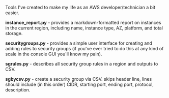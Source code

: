 Tools I've created to make my life as an AWS developer/technician a bit easier.

**instance_report.py** - provides a markdown-formatted report on instances in the current region, including name, instance type, AZ, platform, and total storage.

**securitygroups.py** - provides a simple user interface for creating and adding rules to security groups (if you've ever tried to do this at any kind of scale in the console GUI you'll know my pain).

**sgrules.py** - describes all security group rules in a region and outputs to CSV.

**sgbycsv.py** - create a security group via CSV. skips header line, lines should include (in this order) CIDR, starting port, ending port, protocol, description.